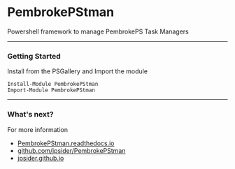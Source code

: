 # PembrokePStman

Powershell framework to manage PembrokePS Task Managers

---

### Getting Started

Install from the PSGallery and Import the module

    Install-Module PembrokePStman
    Import-Module PembrokePStman

---

### What's next?

For more information

* [PembrokePStman.readthedocs.io](http://PembrokePStman.readthedocs.io)
* [github.com/jpsider/PembrokePStman](https://github.com/jpsider/PembrokePStman)
* [jpsider.github.io](https://jpsider.github.io)
